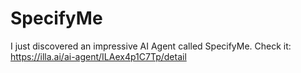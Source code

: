 # SpecifyMe

I just discovered an impressive AI Agent called SpecifyMe.
Check it: https://illa.ai/ai-agent/ILAex4p1C7Tp/detail

